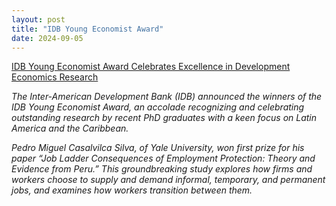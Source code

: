 ```yaml
---
layout: post
title: "IDB Young Economist Award"
date: 2024-09-05
---
```


[IDB Young Economist Award Celebrates Excellence in Development Economics Research](https://www.iadb.org/en/news/idb-young-economist-award-celebrates-excellence-development-economics-research)

*The Inter-American Development Bank (IDB) announced the winners of the IDB Young Economist Award, an accolade recognizing and celebrating outstanding research by recent PhD graduates with a keen focus on Latin America and the Caribbean.*

*Pedro Miguel Casalvilca Silva, of Yale University, won first prize for his paper “Job Ladder Consequences of Employment Protection: Theory and Evidence from Peru.” This groundbreaking study explores how firms and workers choose to supply and demand informal, temporary, and permanent jobs, and examines how workers transition between them.*
